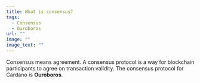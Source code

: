 ```yaml
---
title: What is consensus?
tags:
  - Consensus
  - Ouroboros
url: ""
image: ""
image_text: ""
---
```



Consensus means agreement. A consensus protocol is a way for blockchain participants to agree on transaction validity. The consensus protocol for Cardano is **Ouroboros**.
